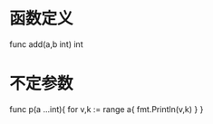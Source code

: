 函数定义
=
func add(a,b int) int

不定参数
=
func p(a ...int){
	for v,k := range a{
		fmt.Println(v,k)
	}
}
